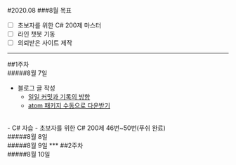 #2020.08
###8월 목표
- [ ] 초보자를 위한 C# 200제 마스터
- [ ] 라인 챗봇 기동
- [ ] 의뢰받은 사이트 제작

***
##1주차
<br>
#####8월 7일
- 블로그 글 작성
  - [일일 커밋과 기록의 방향](https://chooi9522.tistory.com/28)
  - [atom 패키지 수동으로 다운받기](https://chooi9522.tistory.com/29)
<br>
- C# 자습
  - 초보자를 위한 C# 200제 46번~50번(푸쉬 완료)
<br>
#####8월 8일
<br>
#####8월 9일
***
##2주차
<br>
#####8월 10일
